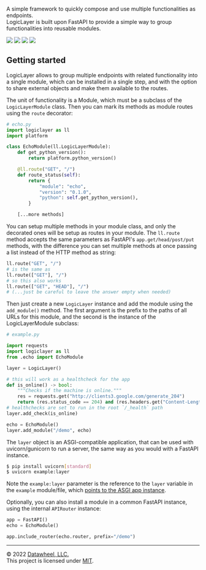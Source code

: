 A simple framework to quickly compose and use multiple functionalities as endpoints.  
LogicLayer is built upon FastAPI to provide a simple way to group functionalities into reusable modules.

<p>
<a href="https://github.com/Datawheel/logiclayer/releases"><img src="https://flat.badgen.net/github/release/Datawheel/logiclayer" /></a>
<a href="https://github.com/Datawheel/logiclayer/blob/master/LICENSE"><img src="https://flat.badgen.net/github/license/Datawheel/logiclayer" /></a>
<a href="https://github.com/Datawheel/logiclayer/"><img src="https://flat.badgen.net/github/checks/Datawheel/logiclayer" /></a>
<a href="https://github.com/Datawheel/logiclayer/issues"><img src="https://flat.badgen.net/github/issues/Datawheel/logiclayer" /></a>
</p>

## Getting started

LogicLayer allows to group multiple endpoints with related functionality into a single module, which can be installed in a single step, and with the option to share external objects and make them available to the routes.

The unit of functionality is a Module, which must be a subclass of the `LogicLayerModule` class. Then you can mark its methods as module routes using the `route` decorator:

```python
# echo.py
import logiclayer as ll
import platform

class EchoModule(ll.LogicLayerModule):
    def get_python_version():
        return platform.python_version()

    @ll.route("GET", "/")
    def route_status(self):
        return {
            "module": "echo", 
            "version": "0.1.0", 
            "python": self.get_python_version(),
        }

    [...more methods]
```

You can setup multiple methods in your module class, and only the decorated ones will be setup as routes in your module. The `ll.route` method accepts the same parameters as FastAPI's `app.get/head/post/put` methods, with the difference you can set multiple methods at once passing a list instead of the HTTP method as string:

```python
ll.route("GET", "/")
# is the same as
ll.route(["GET"], "/")
# so this also works
ll.route(["GET", "HEAD"], "/")
# (...just be careful to leave the answer empty when needed)
```

Then just create a new `LogicLayer` instance and add the module using the `add_module()` method. The first argument is the prefix to the paths of all URLs for this module, and the second is the instance of the LogicLayerModule subclass:

```python
# example.py

import requests
import logiclayer as ll
from .echo import EchoModule

layer = LogicLayer()

# this will work as a healthcheck for the app
def is_online() -> bool:
    """Checks if the machine is online."""
    res = requests.get("http://clients3.google.com/generate_204")
    return (res.status_code == 204) and (res.headers.get("Content-Length") == "0")
# healthchecks are set to run in the root `/_health` path
layer.add_check(is_online)

echo = EchoModule()
layer.add_module("/demo", echo)
```

The `layer` object is an ASGI-compatible application, that can be used with uvicorn/gunicorn to run a server, the same way as you would with a FastAPI instance.

```bash
$ pip install uvicorn[standard]
$ uvicorn example:layer
```

Note the `example:layer` parameter is the reference to the `layer` variable in the `example` module/file, which [points to the ASGI app instance](https://www.uvicorn.org/#usage).

Optionally, you can also install a module in a common FastAPI instance, using the internal `APIRouter` instance:

```python
app = FastAPI()
echo = EchoModule()

app.include_router(echo.router, prefix="/demo")
```

---
&copy; 2022 [Datawheel, LLC.](https://www.datawheel.us/)  
This project is licensed under [MIT](./LICENSE).
